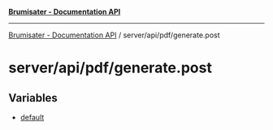 [**Brumisater - Documentation API**](../../../../README.md)

***

[Brumisater - Documentation API](../../../../README.md) / server/api/pdf/generate.post

# server/api/pdf/generate.post

## Variables

- [default](variables/default.md)
